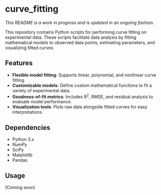 # curve_fitting

_This README is a work in progress and is updated in an ongoing fashion._

This repository contains Python scripts for performing curve fitting on experimental data. These scripts facilitate data analysis by fitting mathematical models to observed data points, estimating parameters, and visualizing fitted curves.

## Features

- **Flexible model fitting**: Supports linear, polynomial, and nonlinear curve fitting.
- **Customizable models**: Define custom mathematical functions to fit a variety of experimental data.
- **Goodness-of-fit metrics**: Includes R<sup>2</sup>, RMSE, and residual analysis to evaluate model performance.
- **Visualization tools**: Plots raw data alongside fitted curves for easy interpretations.

## Dependencies

- Python 3.x
- NumPy
- SciPy
- Matplotlib
- Pandas

## Usage

(Coming soon)
